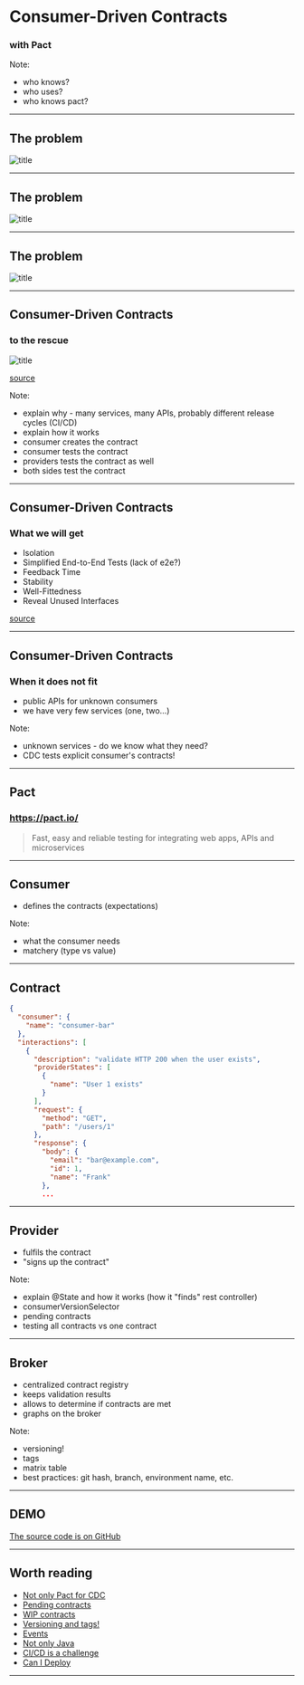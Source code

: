 # Consumer-Driven Contracts

### with Pact

Note: 
* who knows?
* who uses?
* who knows pact?

---

## The problem

![title](assets/img/simple-rest.png)

---

## The problem

![title](assets/img/advanced-rest.png)

---

## The problem

![title](assets/img/advanced-rest-with-events.png)


---


## Consumer-Driven Contracts
### to the rescue

![title](assets/img/pact-summary.png)

[source](https://docs.pact.io/)

Note:
* explain why - many services, many APIs, probably different release cycles (CI/CD)
* explain how it works
* consumer creates the contract
* consumer tests the contract
* providers tests the contract as well
* both sides test the contract

---

## Consumer-Driven Contracts
### What we will get

* Isolation
* Simplified End-to-End Tests (lack of e2e?)
* Feedback Time
* Stability
* Well-Fittedness
* Reveal Unused Interfaces

[source](https://reflectoring.io/7-reasons-for-consumer-driven-contracts/)

---

## Consumer-Driven Contracts
### When it does not fit

* public APIs for unknown consumers
* we have very few services (one, two...) 

Note:
* unknown services - do we know what they need?
* CDC tests explicit consumer's contracts!

---

## Pact
### https://pact.io/

> Fast, easy and reliable testing for integrating web apps, APIs and microservices

---

## Consumer

* defines the contracts (expectations)

Note:
* what the consumer needs
* matchery (type vs value) 

---


## Contract

```JSON
{
  "consumer": {
    "name": "consumer-bar"
  },
  "interactions": [
    {
      "description": "validate HTTP 200 when the user exists",
      "providerStates": [
        {
          "name": "User 1 exists"
        }
      ],
      "request": {
        "method": "GET",
        "path": "/users/1"
      },
      "response": {
        "body": {
          "email": "bar@example.com",
          "id": 1,
          "name": "Frank"
        },
        ...
```

---

## Provider

* fulfils the contract
* "signs up the contract"

Note:
* explain @State and how it works (how it "finds" rest controller)
* consumerVersionSelector
* pending contracts
* testing all contracts vs one contract

---

## Broker

* centralized contract registry
* keeps validation results
* allows to determine if contracts are met
* graphs on the broker

Note:
- versioning!
- tags
- matrix table
- best practices: git hash, branch, environment name, etc.

---

## DEMO


[The source code is on GitHub](https://github.com/p-zalejko/consumer-driver-contact-with-pact)

---

## Worth reading

* [Not only Pact for CDC](https://docs.pact.io/getting_started/comparisons/)
* [Pending contracts](https://docs.pact.io/pact_broker/advanced_topics/pending_pacts/)
* [WIP contracts](https://docs.pact.io/pact_broker/advanced_topics/wip_pacts/)
* [Versioning and tags!](https://docs.pact.io/getting_started/versioning_in_the_pact_broker/)
* [Events](https://blog.testproject.io/2020/06/03/event-driven-architecture-how-to-perform-contract-testing-in-kafka-pubsub/)
* [Not only Java](https://docs.pact.io/implementation_guides/cli/)
* [CI/CD is a challenge](https://docs.pact.io/pact_nirvana/)
* [Can I Deploy](https://docs.pact.io/pact_broker/can_i_deploy/)

---


